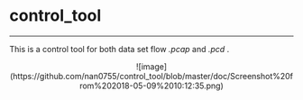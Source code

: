 # control_tool
---

This is a control tool for both data set flow *.pcap* and *.pcd* .

 <div align="center">![image](https://github.com/nan0755/control_tool/blob/master/doc/Screenshot%20from%202018-05-09%2010:12:35.png) </div>
